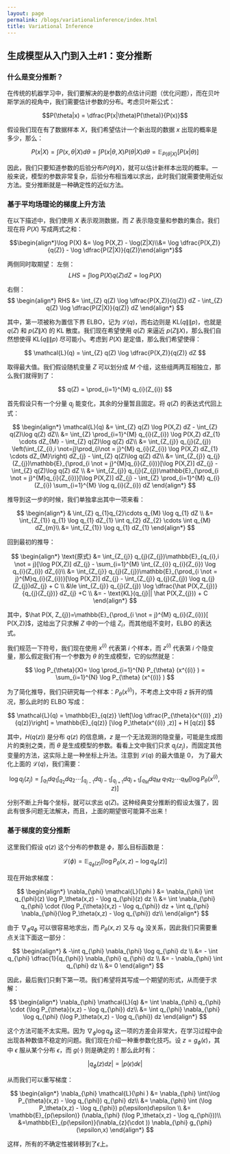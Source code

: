 ```yaml
---
layout: page
permalink: /blogs/variationalinference/index.html
title: Variational Inference
---
```


## 生成模型从入门到入土#1：变分推断





### 什么是变分推断？
在传统的机器学习中，我们要解决的是参数的点估计问题（优化问题），而在贝叶斯学派的视角中，我们需要估计参数的分布。考虑贝叶斯公式：

$$P(\theta|x) = \dfrac{P(x|\theta)P(\theta)}{P(x)}$$


假设我们现在有了数据样本 $X$，我们希望估计一个新出现的数据 $x$ 出现的概率是多少，那么：

$$P(x|X) = \int   P(x,\theta|X) d \theta = \int  P(x|\theta,X) P(\theta|X) d \theta  = \mathbb{E}_{P(\theta|X)} [P(x|\theta)]$$


因此，我们只要知道参数的后验分布$P(\theta\|X)$，就可以估计新样本出现的概率。一般来说，模型的参数非常复杂，后验分布相当难以求出，此时我们就需要使用近似方法。变分推断就是一种确定性的近似方法。

### 基于平均场理论的梯度上升方法

在以下描述中，我们使用 $X$ 表示观测数据，而 $Z$ 表示隐变量和参数的集合。我们现在将 $P(X)$ 写成两式之和：

$$\begin{align*}\log P(X) &= \log P(X,Z) - \log(Z|X)\\&= \log \dfrac{P(X,Z)}{q(Z)} - \log  \dfrac{P(Z|X)}{q(Z)}\end{align*}$$

两侧同时取期望：
左侧：
$$
LHS = \int \log P(X) q(Z) dZ = \log P(X)
$$

右侧：
$$
\begin{align*}
RHS &= \int_{Z}  q(Z) \log \dfrac{P(X,Z)}{q(Z)} dZ - \int_{Z} q(Z)  \log \dfrac{P(Z|X)}{q(Z)}  dZ
\end{align*}
$$



其中，第一项被称为置信下界 ELBO，记为 $\mathcal{L}(q)$，而右边则是 $\text{KL}(q\|\|p)$，也就是 $q(Z)$ 和 $p(Z\|X)$ 的 KL 散度。我们现在希望使用 $q(Z)$ 来逼近 $p(Z\|X)$，那么我们自然想使得 $\text{KL}(q\|\|p)$ 尽可能小。考虑到 $P(X)$ 是定值，那么我们希望使得：

$$
\mathcal{L}(q) = \int_{Z} q(Z)  \log \dfrac{P(X,Z)}{q(Z)} dZ 
$$

取得最大值。我们假设随机变量 $Z$ 可以划分成 $M$ 个组，这些组两两互相独立，那么我们就得到了：

$$
q(Z) = \prod_{i=1}^{M} q_{i}(Z_{i})
$$

首先假设只有一个分量 $q_{j}$ 能变化，其余的分量暂且固定。将 $q(Z)$ 的表达式代回上式：

$$
\begin{align*}
\mathcal{L}(q) &= \int_{Z} q(Z) \log P(X,Z) dZ - \int_{Z} q(Z)\log  q(Z) dZ\\
&= \int_{Z} \prod_{i=1}^{M} q_{i}(Z_{i}) \log P(X,Z) dZ_{1} \cdots dZ_{M} - \int_{Z} q(Z)\log  q(Z) dZ\\
&= \int_{Z_{j}} q_{j}(Z_{j}) \left(\int_{Z_{i},i \not=j}\prod_{i\not = j}^{M} q_{i}(Z_{i}) \log P(X,Z) dZ_{1} \cdots dZ_{M}\right)  dZ_{j} - \int_{Z} q(Z)\log  q(Z) dZ\\
&= \int_{Z_{j}} q_{j}(Z_{j})\mathbb{E}_{\prod_{i \not = j}^{M}q_{i}(Z_{i})}[\log P(X,Z)]   dZ_{j}  -\int_{Z} q(Z)\log  q(Z) dZ \\
&= \int_{Z_{j}} q_{j}(Z_{j})\mathbb{E}_{\prod_{i \not = j}^{M}q_{i}(Z_{i})}[\log P(X,Z)]   dZ_{j} - \int_{Z}   \prod_{i=1}^{M} q_{i}(Z_{i}) \sum_{i=1}^{M}  \log q_{i}(Z_{i}) dZ
\end{align*}
$$

推导到这一步的时候，我们单独拿出其中一项来看：

$$
\begin{align*}
& \int_{Z} q_{1}q_{2}\cdots q_{M} \log q_{1} dZ \\
&= \int_{Z_{1}} q_{1} \log q_{1} dZ_{1} \int q_{2} dZ_{2}  \cdots  \int q_{M} dZ_{m}\\
&= \int_{Z_{1}}   \log q_{1} dZ_{1}  
\end{align*}
$$

回到最初的推导：

$$
\begin{align*}
\text{原式} &= \int_{Z_{j}} q_{j}(Z_{j})\mathbb{E}_{q_{i},i \not = j}[\log P(X,Z)]   dZ_{j} - \sum_{i=1}^{M} \int_{Z_{i}} q_{i}(Z_{i}) \log q_{i}(Z_{i}) dZ_{i}\\
&= \int_{Z_{j}} q_{j}(Z_{j})\mathbb{E}_{\prod_{i \not = j}^{M}q_{i}(Z_{i})}[\log P(X,Z)]   dZ_{j} - \int_{Z_{j}} q_{j}(Z_{j}) \log q_{j}(Z_{j})dZ_{j} + C  \\
&\le \int_{Z_{j}} q_{j}(Z_{j}) \log  \dfrac{\hat P(X,Z_{j})}{q_{j}(Z_{j})} dZ_{j} +C  \\
&= - \text{KL}(q_{j}|| \hat P(X,Z_{j})) + C 
\end{align*}
$$


其中，$\hat P(X, Z_{j})=\mathbb{E}_{\prod_{i \not = j}^{M} q_{i}(Z_{i})}[ P(X,Z)]$，这给出了只求解 $Z$ 中的一个组 $Z_{i}$，而其他组不变时，ELBO 的表达式。


我们规范一下符号，我们现在使用 $x^{(i)}$ 代表第 $i$ 个样本，而 $z^{(i)}$ 代表第 $i$ 个隐变量，那么假定我们有一个参数为 $\theta$ 的生成模型，它的似然就是：

$$
\log  P_{\theta}(X)= \log  \prod_{i=1}^{N}  P_{\theta} (x^{(i)} )  = \sum_{i=1}^{N}   \log P_{\theta} (x^{(i)} )
$$

为了简化推导，我们只研究每一个样本：$P_\theta(x^{(i)})$，不考虑上文中将 $z$ 拆开的情况，那么此时的 ELBO 写成：

$$
\mathcal{L}(q) = \mathbb{E}_{q(z)} \left[\log \dfrac{P_{\theta}(x^{(i)} ,z)}{q(z)}\right]  = \mathbb{E}_{q(z)} [\log P_\theta(x^{(i)} ,z)] + H [q(z)]
$$

其中，$H(q(z))$ 是分布 $q(z)$ 的信息熵，$z$ 是一个无法观测的隐变量，可能是生成图片的类别之类，而 $\theta$ 是生成模型的参数。看看上文中我们只求 $q_{j}(z_{j})$，而固定其他变量的方法，这实际上是一种坐标上升法。注意到 $\mathcal{L}(q)$ 的最大值是 0， 为了最大化上面的 $\mathcal{L}(q)$，我们需要：

$$
\log q_{j}(z_{j}) = \int_{q_{1}} dq_{1} \int_{q_{2}} dq_{2} \cdots  \int_{q_{j-1}} dq_{j-1}\int_{q_{j+1}} dq_{j+1}\int_{q_{M}}  dq_{M}\ q_{1}q_{2}\cdots q_{M} [\log P_\theta(x^{(i)},z)]
$$

分别不断上升每个坐标，就可以求出 $q(Z)$。这种经典变分推断的假设太强了，因此有很多问题无法解决，而且，上面的期望很可能算不出来！

### 基于梯度的变分推断

这里我们假设 $q(z)$ 这个分布的参数是 $\phi$，那么目标函数是：

$$
\mathcal{L}(\phi) = \mathbb{E}_{q_{\phi} (z)} [\log P_\theta(x,z) - \log q_{\phi}(z)]
$$

现在开始求梯度：

$$
\begin{align*}
\nabla_{\phi} \mathcal{L}(\phi ) &= \nabla_{\phi} \int q_{\phi}(z)  \log P_\theta(x,z) - \log q_{\phi}(z)  dz \\
&= \int \nabla_{\phi} q_{\phi} \cdot (\log P_{\theta}(x,z) - \log q_{\phi}) dz   + \int q_{\phi} \nabla_{\phi}(\log P_\theta(x,z) - \log q_{\phi}) dz\\
\end{align*}
$$

由于 $\nabla_{\phi}q_{\phi}$ 可以很容易地求出，而 $P_{\theta}(x,z)$ 又与 $q_{\phi}$ 没关系，因此我们只需要重点关注下面这一部分：

$$
\begin{align*}
& -\int q_{\phi} \nabla_{\phi}  \log q_{\phi} dz \\
&= - \int q_{\phi}  \dfrac{1}{q_{\phi}} \nabla_{\phi}  q_{\phi}   dz  \\
&= - \nabla_{\phi} \int  q_{\phi}  dz  \\
&= 0 
\end{align*}
$$

因此，最后我们只剩下第一项。我们希望将其写成一个期望的形式，从而便于求解：

$$
\begin{align*}
\nabla_{\phi}  \mathcal{L}(q) &=  \int \nabla_{\phi} q_{\phi} \cdot (\log P_{\theta}(x,z) - \log q_{\phi}) dz\\
&= \int q_{\phi}  \nabla_{\phi} \log q_{\phi} (\log P_\theta(x,z) - \log q_{\phi}) dz 
\end{align*}
$$

这个方法可能不太实用。因为 $\nabla_{\phi} \log  q_{\phi}$ 这一项的方差会非常大，在学习过程中会出现各种数值不稳定的问题。我们现在介绍一种重参数化技巧。设 $z = g_{\phi}(\epsilon)$，其中 $\epsilon$ 服从某个分布 $\epsilon$，而 $g(\cdot)$ 则是确定的！那么此时有：

$$
|q_{\phi}(z) dz | = |p(\epsilon) d \epsilon|
$$

从而我们可以重写梯度：

$$
\begin{align*}
\nabla_{\phi} \mathcal{L}(\phi )  &= \nabla_{\phi} \int(\log P_{\theta}(x,z) - \log   q_{\phi})  q_{\phi} dz\\
&= \nabla_{\phi} \int  (\log P_\theta(x,z) - \log  q_{\phi})  p(\epsilon)d\epsilon \\
&= \mathbb{E}_{p(\epsilon)} (\nabla_{\phi} (\log  P_\theta(x,z)  - \log q_{\phi}))\\
&=\mathbb{E}_{p(\epsilon)}(\nabla_{z}(\cdot )) \nabla_{\phi} g_{\phi}(\epsilon,x)
\end{align*}
$$

这样，所有的不确定性被转移到了$\epsilon$上。